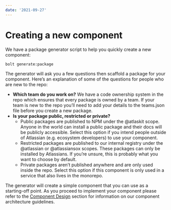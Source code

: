```yaml
---
date: '2021-09-27'
---
```


# Creating a new component

We have a package generator script to help you quickly create a new component:

```
bolt generate:package
```

The generator will ask you a few questions then scaffold a package for your component. Here’s an explanation of some of the questions for people who are new to the repo:

- **Which team do you work on?** We have a code ownership system in the repo which ensures that every package is owned by a team. If your team is new to the repo you’ll need to add your details to the teams.json file before you create a new package.
- **Is your package public, restricted or private?**
  - Public packages are published to NPM under the @atlaskit scope. Anyone in the world can install a public package and their docs will be publicly accessible. Select this option if you intend people outside of Atlassian (e.g. ecosystem developers) to use your component.
  - Restricted packages are published to our internal registry under the @atlassian or @atlassiansox scopes. These packages can only be installed by Atlassians. If you’re unsure, this is probably what you want to choose by default.
  - Private packages aren’t published anywhere and are only used inside the repo. Select this option if this component is only used in a service that also lives in the monorepo.

The generator will create a simple component that you can use as a starting-off point. As you proceed to implement your component please refer to the [Component Design](/cloud/framework/atlassian-frontend/development/01-component-design) section for information on our component architecture guidelines.
